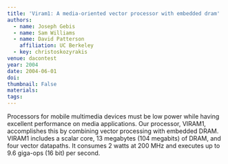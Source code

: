 ```yaml
---
title: 'Viram1: A media-oriented vector processor with embedded dram'
authors:
  - name: Joseph Gebis
  - name: Sam Williams
  - name: David Patterson
    affiliation: UC Berkeley
  - key: christoskozyrakis
venue: dacontest
year: 2004
date: 2004-06-01
doi: 
thumbnail: False
materials:
tags:
---
```

Processors for mobile multimedia devices must be low power while having excellent performance on media applications. Our processor, VIRAM1, accomplishes this by combining vector processing with embedded DRAM. VIRAM1 includes a scalar core, 13 megabytes (104 megabits) of DRAM, and four vector datapaths. It consumes 2 watts at 200 MHz and executes up to 9.6 giga-ops (16 bit) per second.
